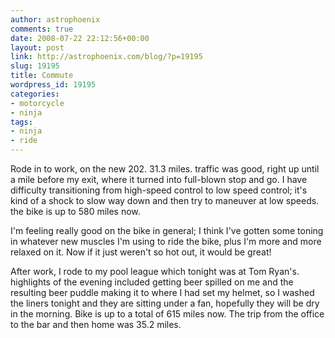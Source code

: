 ```yaml
---
author: astrophoenix
comments: true
date: 2008-07-22 22:12:56+00:00
layout: post
link: http://astrophoenix.com/blog/?p=19195
slug: 19195
title: Commute
wordpress_id: 19195
categories:
- motorcycle
- ninja
tags:
- ninja
- ride
---
```


Rode in to work, on the new 202. 31.3 miles. traffic was good, right up until a mile before my exit, where it turned into full-blown stop and go. I have difficulty transitioning from high-speed control to low speed control; it's kind of a shock to slow way down and then try to maneuver at low speeds. the bike is up to 580 miles now.

I'm feeling really good on the bike in general; I think I've gotten some toning in whatever new muscles I'm using to ride the bike, plus I'm more and more relaxed on it. Now if it just weren't so hot out, it would be great!

After work, I rode to my pool league which tonight was at Tom Ryan's. highlights of the evening included getting beer spilled on me and the resulting beer puddle making it to where I had set my helmet, so I washed the liners tonight and they are sitting under a fan, hopefully they will be dry in the morning. Bike is up to a total of 615 miles now. The trip from the office to the bar and then home was 35.2 miles.
